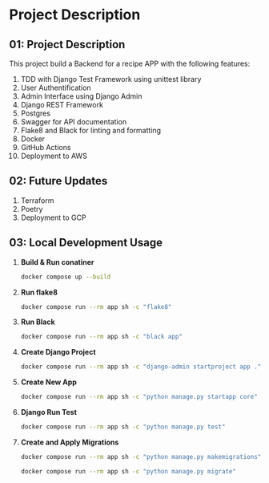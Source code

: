 # Project Description

## 01: Project Description

This project build a Backend for a recipe APP with the following features:

1. TDD with Django Test Framework using unittest library
2. User Authentification
3. Admin Interface using Django Admin
4. Django REST Framework
5. Postgres
6. Swagger for API documentation
7. Flake8 and Black for linting and formatting
8. Docker
9. GitHub Actions
10. Deployment to AWS

## 02: Future Updates

1. Terraform
2. Poetry
3. Deployment to GCP

## 03: Local Development Usage

1. **Build & Run conatiner**

   ```bash
   docker compose up --build
   ```

2. **Run flake8**

   ```bash
   docker compose run --rm app sh -c "flake8"
   ```

3. **Run Black**

   ```bash
   docker compose run --rm app sh -c "black app"
   ```

4. **Create Django Project**

   ```bash
   docker compose run --rm app sh -c "django-admin startproject app ."
   ```

5. **Create New App**

   ```bash
   docker compose run --rm app sh -c "python manage.py startapp core"
   ```

6. **Django Run Test**

   ```bash
   docker compose run --rm app sh -c "python manage.py test"
   ```

7. **Create and Apply Migrations**

   ```bash
   docker compose run --rm app sh -c "python manage.py makemigrations"
   ```

   ```bash
   docker compose run --rm app sh -c "python manage.py migrate"
   ```
